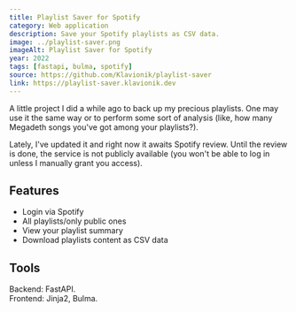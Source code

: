 ```yaml
---
title: Playlist Saver for Spotify
category: Web application
description: Save your Spotify playlists as CSV data.
image: ../playlist-saver.png
imageAlt: Playlist Saver for Spotify
year: 2022
tags: [fastapi, bulma, spotify]
source: https://github.com/Klavionik/playlist-saver
link: https://playlist-saver.klavionik.dev
---
```


A little project I did a while ago to back up my precious playlists. One may use it the 
same way or to perform some sort of analysis (like, how many Megadeth songs you've got 
among your playlists?).

Lately, I've updated it and right now it awaits Spotify review. Until the review is done, 
the service is not publicly available (you won't be able to log in unless I manually 
grant you access).

## Features
* Login via Spotify
* All playlists/only public ones
* View your playlist summary
* Download playlists content as CSV data

## Tools
Backend: FastAPI.  
Frontend: Jinja2, Bulma.
